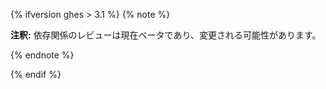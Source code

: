 {% ifversion ghes > 3.1 %}
{% note %}

**注釈:** 依存関係のレビューは現在ベータであり、変更される可能性があります。

{% endnote %}

{% endif %}